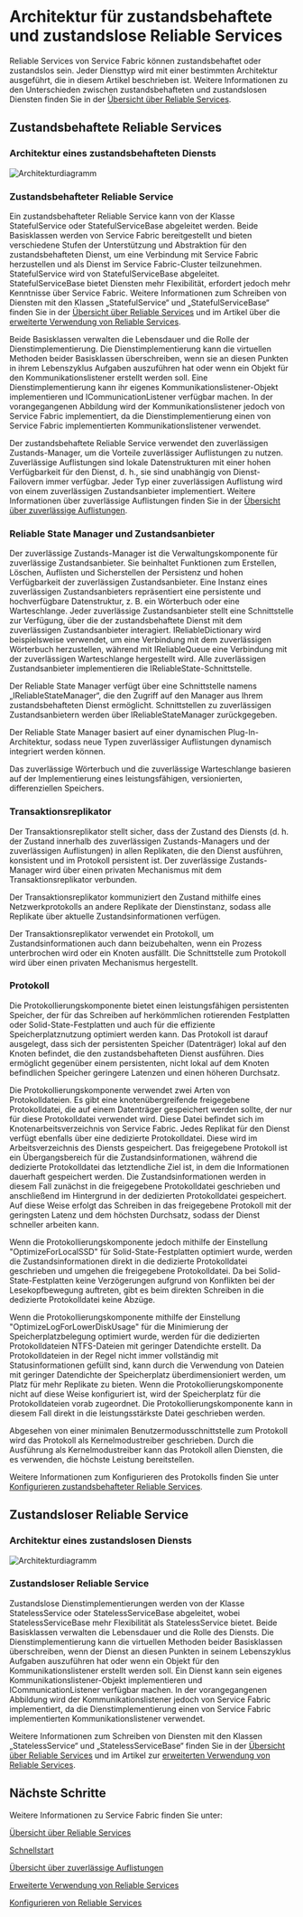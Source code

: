 <properties
   pageTitle="Reliable Services-Architektur | Microsoft Azure"
   description="Übersicht über die Reliable Services-Architektur für zustandsbehaftete und zustandslose Dienste."
   services="service-fabric"
   documentationCenter=".net"
   authors="AlanWarwick"
   manager="timlt"
   editor=""/>

<tags
   ms.service="Service-Fabric"
   ms.devlang="dotnet"
   ms.topic="article"
   ms.tgt_pltfrm="NA"
   ms.workload="NA"
   ms.date="09/03/2015"
   ms.author="alanwar"/>

# Architektur für zustandsbehaftete und zustandslose Reliable Services

Reliable Services von Service Fabric können zustandsbehaftet oder zustandslos sein. Jeder Diensttyp wird mit einer bestimmten Architektur ausgeführt, die in diesem Artikel beschrieben ist. Weitere Informationen zu den Unterschieden zwischen zustandsbehafteten und zustandslosen Diensten finden Sie in der [Übersicht über Reliable Services](service-fabric-reliable-services-introduction.md).

## Zustandsbehaftete Reliable Services

### Architektur eines zustandsbehafteten Diensts
![Architekturdiagramm](./media/service-fabric-reliable-services-platform-architecture/reliable-stateful-service-architecture.png)

### Zustandsbehafteter Reliable Service

Ein zustandsbehafteter Reliable Service kann von der Klasse StatefulService oder StatefulServiceBase abgeleitet werden. Beide Basisklassen werden von Service Fabric bereitgestellt und bieten verschiedene Stufen der Unterstützung und Abstraktion für den zustandsbehafteten Dienst, um eine Verbindung mit Service Fabric herzustellen und als Dienst im Service Fabric-Cluster teilzunehmen. StatefulService wird von StatefulServiceBase abgeleitet. StatefulServiceBase bietet Diensten mehr Flexibilität, erfordert jedoch mehr Kenntnisse über Service Fabric. Weitere Informationen zum Schreiben von Diensten mit den Klassen „StatefulService“ und „StatefulServiceBase“ finden Sie in der [Übersicht über Reliable Services](service-fabric-reliable-services-introduction.md) und im Artikel über die [erweiterte Verwendung von Reliable Services](service-fabric-reliable-services-advanced-usage.md).

Beide Basisklassen verwalten die Lebensdauer und die Rolle der Dienstimplementierung. Die Dienstimplementierung kann die virtuellen Methoden beider Basisklassen überschreiben, wenn sie an diesen Punkten in ihrem Lebenszyklus Aufgaben auszuführen hat oder wenn ein Objekt für den Kommunikationslistener erstellt werden soll. Eine Dienstimplementierung kann ihr eigenes Kommunikationslistener-Objekt implementieren und ICommunicationListener verfügbar machen. In der vorangegangenen Abbildung wird der Kommunikationslistener jedoch von Service Fabric implementiert, da die Dienstimplementierung einen von Service Fabric implementierten Kommunikationslistener verwendet.

Der zustandsbehaftete Reliable Service verwendet den zuverlässigen Zustands-Manager, um die Vorteile zuverlässiger Auflistungen zu nutzen. Zuverlässige Auflistungen sind lokale Datenstrukturen mit einer hohen Verfügbarkeit für den Dienst, d. h., sie sind unabhängig von Dienst-Failovern immer verfügbar. Jeder Typ einer zuverlässigen Auflistung wird von einem zuverlässigen Zustandsanbieter implementiert. Weitere Informationen über zuverlässige Auflistungen finden Sie in der [Übersicht über zuverlässige Auflistungen](service-fabric-reliable-services-reliable-collections.md).

### Reliable State Manager und Zustandsanbieter

Der zuverlässige Zustands-Manager ist die Verwaltungskomponente für zuverlässige Zustandsanbieter. Sie beinhaltet Funktionen zum Erstellen, Löschen, Auflisten und Sicherstellen der Persistenz und hohen Verfügbarkeit der zuverlässigen Zustandsanbieter. Eine Instanz eines zuverlässigen Zustandsanbieters repräsentiert eine persistente und hochverfügbare Datenstruktur, z. B. ein Wörterbuch oder eine Warteschlange. Jeder zuverlässige Zustandsanbieter stellt eine Schnittstelle zur Verfügung, über die der zustandsbehaftete Dienst mit dem zuverlässigen Zustandsanbieter interagiert. IReliableDictionary wird beispielsweise verwendet, um eine Verbindung mit dem zuverlässigen Wörterbuch herzustellen, während mit IReliableQueue eine Verbindung mit der zuverlässigen Warteschlange hergestellt wird. Alle zuverlässigen Zustandsanbieter implementieren die IReliableState-Schnittstelle.

Der Reliable State Manager verfügt über eine Schnittstelle namens „IReliableStateManager“, die den Zugriff auf den Manager aus Ihrem zustandsbehafteten Dienst ermöglicht. Schnittstellen zu zuverlässigen Zustandsanbietern werden über IReliableStateManager zurückgegeben.

Der Reliable State Manager basiert auf einer dynamischen Plug-In-Architektur, sodass neue Typen zuverlässiger Auflistungen dynamisch integriert werden können.

Das zuverlässige Wörterbuch und die zuverlässige Warteschlange basieren auf der Implementierung eines leistungsfähigen, versionierten, differenziellen Speichers.

### Transaktionsreplikator

Der Transaktionsreplikator stellt sicher, dass der Zustand des Diensts (d. h. der Zustand innerhalb des zuverlässigen Zustands-Managers und der zuverlässigen Auflistungen) in allen Replikaten, die den Dienst ausführen, konsistent und im Protokoll persistent ist. Der zuverlässige Zustands-Manager wird über einen privaten Mechanismus mit dem Transaktionsreplikator verbunden.

Der Transaktionsreplikator kommuniziert den Zustand mithilfe eines Netzwerkprotokolls an andere Replikate der Dienstinstanz, sodass alle Replikate über aktuelle Zustandsinformationen verfügen.

Der Transaktionsreplikator verwendet ein Protokoll, um Zustandsinformationen auch dann beizubehalten, wenn ein Prozess unterbrochen wird oder ein Knoten ausfällt. Die Schnittstelle zum Protokoll wird über einen privaten Mechanismus hergestellt.

### Protokoll

Die Protokollierungskomponente bietet einen leistungsfähigen persistenten Speicher, der für das Schreiben auf herkömmlichen rotierenden Festplatten oder Solid-State-Festplatten und auch für die effiziente Speicherplatznutzung optimiert werden kann. Das Protokoll ist darauf ausgelegt, dass sich der persistenten Speicher (Datenträger) lokal auf den Knoten befindet, die den zustandsbehafteten Dienst ausführen. Dies ermöglicht gegenüber einem persistenten, nicht lokal auf dem Knoten befindlichen Speicher geringere Latenzen und einen höheren Durchsatz.

Die Protokollierungskomponente verwendet zwei Arten von Protokolldateien. Es gibt eine knotenübergreifende freigegebene Protokolldatei, die auf einem Datenträger gespeichert werden sollte, der nur für diese Protokolldatei verwendet wird. Diese Datei befindet sich im Knotenarbeitsverzeichnis von Service Fabric. Jedes Replikat für den Dienst verfügt ebenfalls über eine dedizierte Protokolldatei. Diese wird im Arbeitsverzeichnis des Diensts gespeichert. Das freigegebene Protokoll ist ein Übergangsbereich für die Zustandsinformationen, während die dedizierte Protokolldatei das letztendliche Ziel ist, in dem die Informationen dauerhaft gespeichert werden. Die Zustandsinformationen werden in diesem Fall zunächst in die freigegebene Protokolldatei geschrieben und anschließend im Hintergrund in der dedizierten Protokolldatei gespeichert. Auf diese Weise erfolgt das Schreiben in das freigegebene Protokoll mit der geringsten Latenz und dem höchsten Durchsatz, sodass der Dienst schneller arbeiten kann.

Wenn die Protokollierungskomponente jedoch mithilfe der Einstellung "OptimizeForLocalSSD" für Solid-State-Festplatten optimiert wurde, werden die Zustandsinformationen direkt in die dedizierte Protokolldatei geschrieben und umgehen die freigegebene Protokolldatei. Da bei Solid-State-Festplatten keine Verzögerungen aufgrund von Konflikten bei der Lesekopfbewegung auftreten, gibt es beim direkten Schreiben in die dedizierte Protokolldatei keine Abzüge.

Wenn die Protokollierungskomponente mithilfe der Einstellung "OptimizeLogForLowerDiskUsage" für die Minimierung der Speicherplatzbelegung optimiert wurde, werden für die dedizierten Protokolldateien NTFS-Dateien mit geringer Datendichte erstellt. Da Protokolldateien in der Regel nicht immer vollständig mit Statusinformationen gefüllt sind, kann durch die Verwendung von Dateien mit geringer Datendichte der Speicherplatz überdimensioniert werden, um Platz für mehr Replikate zu bieten. Wenn die Protokollierungskomponente nicht auf diese Weise konfiguriert ist, wird der Speicherplatz für die Protokolldateien vorab zugeordnet. Die Protokollierungskomponente kann in diesem Fall direkt in die leistungsstärkste Datei geschrieben werden.

Abgesehen von einer minimalen Benutzermodusschnittstelle zum Protokoll wird das Protokoll als Kernelmodustreiber geschrieben. Durch die Ausführung als Kernelmodustreiber kann das Protokoll allen Diensten, die es verwenden, die höchste Leistung bereitstellen.

Weitere Informationen zum Konfigurieren des Protokolls finden Sie unter [Konfigurieren zustandsbehafteter Reliable Services](service-fabric-reliable-services-configuration.md).

## Zustandsloser Reliable Service

### Architektur eines zustandslosen Diensts
![Architekturdiagramm](./media/service-fabric-reliable-services-platform-architecture/reliable-stateless-service-architecture.png)

### Zustandsloser Reliable Service

Zustandslose Dienstimplementierungen werden von der Klasse StatelessService oder StatelessServiceBase abgeleitet, wobei StatelessServiceBase mehr Flexibilität als StatelessService bietet. Beide Basisklassen verwalten die Lebensdauer und die Rolle des Diensts. Die Dienstimplementierung kann die virtuellen Methoden beider Basisklassen überschreiben, wenn der Dienst an diesen Punkten in seinem Lebenszyklus Aufgaben auszuführen hat oder wenn ein Objekt für den Kommunikationslistener erstellt werden soll. Ein Dienst kann sein eigenes Kommunikationslistener-Objekt implementieren und ICommunicationListener verfügbar machen. In der vorangegangenen Abbildung wird der Kommunikationslistener jedoch von Service Fabric implementiert, da die Dienstimplementierung einen von Service Fabric implementierten Kommunikationslistener verwendet.

Weitere Informationen zum Schreiben von Diensten mit den Klassen „StatelessService“ und „StatelessServiceBase“ finden Sie in der [Übersicht über Reliable Services](service-fabric-reliable-services-introduction.md) und im Artikel zur [erweiterten Verwendung von Reliable Services](service-fabric-reliable-services-advanced-usage.md).

<!--Every topic should have next steps and links to the next logical set of content to keep the customer engaged-->
## Nächste Schritte

Weitere Informationen zu Service Fabric finden Sie unter:

[Übersicht über Reliable Services](service-fabric-reliable-services-introduction.md)

[Schnellstart](service-fabric-reliable-services-quick-start.md)

[Übersicht über zuverlässige Auflistungen](service-fabric-reliable-services-reliable-collections.md)

[Erweiterte Verwendung von Reliable Services](service-fabric-reliable-services-advanced-usage.md)

[Konfigurieren von Reliable Services](service-fabric-reliable-services-configuration.md)
 

<!---HONumber=Nov15_HO2-->